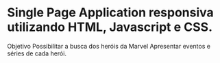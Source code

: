 # Single Page Application responsiva utilizando HTML, Javascript e CSS.

Objetivo
Possibilitar a busca dos heróis da Marvel
Apresentar eventos e séries de cada herói.
